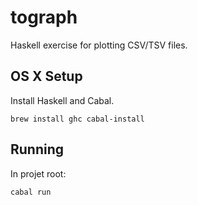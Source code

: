 # tograph

Haskell exercise for plotting CSV/TSV files.

## OS X Setup

Install Haskell and Cabal.

```
brew install ghc cabal-install
```

## Running

In projet root:

```
cabal run
```
